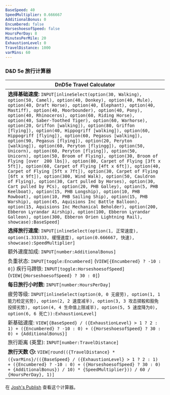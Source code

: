 ```yaml
---
BaseSpeed: 40
SpeedMultiplier: 0.666667
AdditionalBonus: 0
Encumbered: false
HorseshoesofSpeed: false
HoursPerDay: 8
MinutesPerMile: 20
ExhaustionLevel: 0
TravelDistance: 1000
varMins: 60
---
```


### D&D 5e 旅行计算器

| DnD5e Travel Calculator                                                                                                                                                                                                                                                                                                                                                                                                                                                                                                                                                                                                                                                                                                                                                                                                                                                                                                                                                                                                                                                                                                                                                                                                                                                                                                                                                                                                                                  |
| -------------------------------------------------------------------------------------------------------------------------------------------------------------------------------------------------------------------------------------------------------------------------------------------------------------------------------------------------------------------------------------------------------------------------------------------------------------------------------------------------------------------------------------------------------------------------------------------------------------------------------------------------------------------------------------------------------------------------------------------------------------------------------------------------------------------------------------------------------------------------------------------------------------------------------------------------------------------------------------------------------------------------------------------------------------------------------------------------------------------------------------------------------------------------------------------------------------------------------------------------------------------------------------------------------------------------------------------------------------------------------------------------------------------------------------------------------- |
| **选择基础速度:** `INPUT[inlineSelect(option(30, Walking), option(50, Camel), option(40, Donkey), option(40, Mule), option(40, Draft Horse), option(40, Elephant), option(40, Mastiff), option(40, Moorbounder), option(40, Pony), option(40, Rhinoceros), option(60, Riding Horse), option(40, Saber-Toothed Tiger), option(60, Warhorse), option(20, Griffon [walking]), option(80, Griffon [flying]), option(40, Hippogriff [walking]), option(60, Hippogriff [flying]), option(60, Pegasus [walking]), option(90, Pegasus [flying]), option(20, Peryton [walking]), option(60, Peryton [flyingg]), option(50, Unicorn), option(60, Peryton [flying]), option(50, Unicorn), option(50, Broom of Flying), option(30, Broom of Flying [over  200 lbs]), option(80, Carpet of Flying [3ft x 5ft]), option(60, Carpet of Flying [4ft x 6ft]), option(40, Carpet of Flying [5ft x 7ft]), option(30, Carpet of Flying [6ft x 9ft]), option(300, Wind Walk), option(50, Cauldron of Flying), option(30, Cart pulled by Horses), option(30, Cart pulled by PCs), option(20, PHB Galley), option(5, PHB Keelboat), option(15, PHB Longship), option(10, PHB Rowboat), option(10, PHB Sailing Ship), option(15, PHB Warship), option(45, Aquisions Inc Battle Balloon), option(15, Aquisions Inc Mechanical Beholder), option(200, Ebberon Lyrandar Airship), option(100, Ebberon Lyrandar Galleon), option(300, Ebberon Orien Lightning Rail), showcase):BaseSpeed]` |
| **选择旅行速度:** `INPUT[inlineSelect(option(1, 正常速度), option(1.333333, 缓慢速度), option(0.666667, 快速), showcase):SpeedMultiplier]`                                                                                                                                                                                                                                                                                                                                                                                                                                                                                                                                                                                                                                                                                                                                                                                                                                                                                                                                                                                                                                                                                                                                                                                                                                                                                                                               |
| 额外速度加成: `INPUT[number:AdditionalBonus]`                                                                                                                                                                                                                                                                                                                                                                                                                                                                                                                                                                                                                                                                                                                                                                                                                                                                                                                                                                                                                                                                                                                                                                                                                                                                                                                                                                                                                  |
| 负重状态: `INPUT[toggle:Encumbered]` (`VIEW[{Encumbered} ? -10 : 0]`) 疾行马蹄铁: `INPUT[toggle:HorseshoesofSpeed]` (`VIEW[{HorseshoesofSpeed} ? 30 : 0]`)                                                                                                                                                                                                                                                                                                                                                                                                                                                                                                                                                                                                                                                                                                                                                                                                                                                                                                                                                                                                                                                                                                                                                                                                                                                                                                        |
| **每日旅行小时数:** `INPUT[number:HoursPerDay]`                                                                                                                                                                                                                                                                                                                                                                                                                                                                                                                                                                                                                                                                                                                                                                                                                                                                                                                                                                                                                                                                                                                                                                                                                                                                                                                                                                                                                 |
| 疲劳等级: `INPUT[inlineSelect(option(0, 0 无疲劳), option(1, 1 能力检定劣势), option(2, 2 速度减半), option(3, 3 攻击掷骰和豁免投掷劣势), option(4, 4 生命值上限减半), option(5, 5 速度降为0), option(6, 6 死亡)):ExhaustionLevel]`                                                                                                                                                                                                                                                                                                                                                                                                                                                                                                                                                                                                                                                                                                                                                                                                                                                                                                                                                                                                                                                                                                                                                                                                                                                               |
| 新基础速度: `VIEW[{BaseSpeed} / ({ExhaustionLevel} > 1 ? 2 : 1) + ({Encumbered} ? -10 : 0) + ({HorseshoesofSpeed} ? 30 : 0) + {AdditionalBonus}]`                                                                                                                                                                                                                                                                                                                                                                                                                                                                                                                                                                                                                                                                                                                                                                                                                                                                                                                                                                                                                                                                                                                                                                                                                                                                                                             |
| 旅行距离 (英里):  `INPUT[number:TravelDistance]`                                                                                                                                                                                                                                                                                                                                                                                                                                                                                                                                                                                                                                                                                                                                                                                                                                                                                                                                                                                                                                                                                                                                                                                                                                                                                                                                                                                                               |
| **旅行天数 🕓:** `VIEW[round(({TravelDistance} * ({varMins}/(({BaseSpeed} / ({ExhaustionLevel} > 1 ? 2 : 1) + ({Encumbered} ? -10 : 0) + ({HorseshoesofSpeed} ? 30 : 0) + {AdditionalBonus}) / 10) * {SpeedMultiplier})) / 60 / {HoursPerDay}, 1)]`                                                                                                                                                                                                                                                                                                                                                                                                                                                                                                                                                                                                                                                                                                                                                                                                                                                                                                                                                                                                                                                                                                                                                                                                          |

在 [Josh's Publish](https://obsidianttrpgtutorials.com/Obsidian+TTRPG+Tutorials/Plugin+Tutorials/Travel+Calculators/DnD+5e+Travel+Calc/DnD+5e+Travel+Calc) 查看这个计算器。